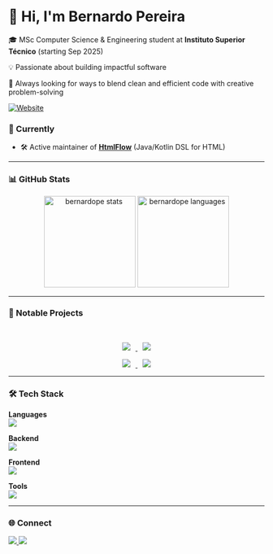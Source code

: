 <h1>👋 Hi, I'm Bernardo Pereira</h1>

🎓 MSc Computer Science & Engineering student at <b>Instituto Superior Técnico</b> (starting Sep 2025) <br/>

💡 Passionate about building impactful software <br/>

🚀  Always looking for ways to blend clean and efficient code with creative problem-solving 

<a href="https://bernardope.github.io">
  <img src="https://img.shields.io/badge/🌐_Website-4285F4?style=for-the-badge" alt="Website"/>
</a>

### 🔭 Currently
- 🛠 Active maintainer of [**HtmlFlow**](https://github.com/xmlet/HtmlFlow) (Java/Kotlin DSL for HTML)
  
---

### 📊 GitHub Stats
<p align="center">
  <img src="https://github-readme-stats-git-master-bernardopes-projects.vercel.app/api?username=BernardoPe&show_icons=true&theme=onedark&layout=compact&include_all_commits=true" alt="bernardope stats" height="180px"/>
  <img src="https://github-readme-stats-git-master-bernardopes-projects.vercel.app/api/top-langs?username=BernardoPe&langs_count=10&locale=en&layout=compact&theme=onedark" alt="bernardope languages" height="180px"/>
</p>

---

### 🚀 Notable Projects
<br/>
<p align="center">
  <a href="https://github.com/xmlet/HtmlFlow">
    <img hspace="10" src="https://github-readme-stats.vercel.app/api/pin/?username=xmlet&repo=HtmlFlow&theme=dark&description_lines_count=3" />
  </a>
  <a href="https://github.com/BernardoPe/Instant-Messaging">
    <img hspace="10" src="https://github-readme-stats.vercel.app/api/pin/?username=BernardoPe&repo=Instant-Messaging&theme=dark&description_lines_count=3" />
  </a>
</p>
<p align="center">
  <a href="https://github.com/BernardoPe/Musyk">
    <img hspace="10" src="https://github-readme-stats.vercel.app/api/pin/?username=BernardoPe&repo=Musyk&theme=dark&description_lines_count=3" />
  </a>
  <a href="https://github.com/xmlet/comparing-non-blocking-progressive-ssr">
    <img  hspace="10" src="https://github-readme-stats.vercel.app/api/pin/?username=xmlet&repo=comparing-non-blocking-progressive-ssr&theme=dark&description_lines_count=3" />
  </a>
</p>

---

### 🛠 Tech Stack

**Languages**  
<img src="https://skillicons.dev/icons?i=kotlin,java,js,ts,python,c&perline=6" />

**Backend**  
<img src="https://skillicons.dev/icons?i=spring,nodejs,express,nginx,postgres,mongodb,elasticsearch&perline=8" />

**Frontend**  
<img src="https://skillicons.dev/icons?i=html,css,react,materialui,webpack,androidstudio&perline=6" />

**Tools**  
<img src="https://skillicons.dev/icons?i=git,github,vscode,idea,pycharm,androidstudio&perline=6" />

---

### 🌐 Connect
<a href="https://linkedin.com/in/bernardope">
  <img src="https://img.shields.io/badge/LinkedIn-0077B5?style=for-the-badge&logo=linkedin&logoColor=white" />
</a>
<a href="https://github.com/BernardoPe">
  <img src="https://img.shields.io/badge/GitHub-100000?style=for-the-badge&logo=github&logoColor=white" />
</a>
